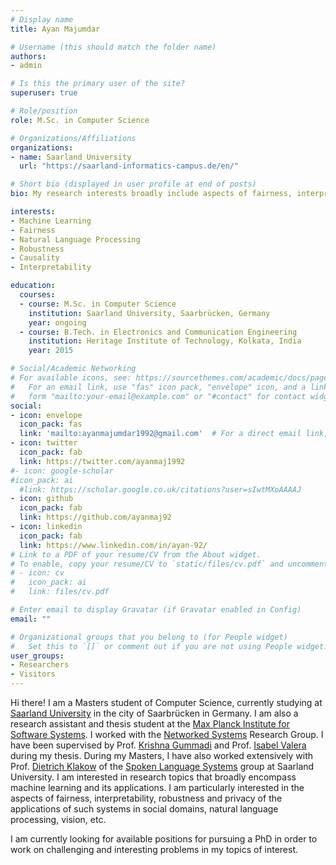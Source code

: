 ```yaml
---
# Display name
title: Ayan Majumdar

# Username (this should match the folder name)
authors:
- admin

# Is this the primary user of the site?
superuser: true

# Role/position
role: M.Sc. in Computer Science

# Organizations/Affiliations
organizations:
- name: Saarland University
  url: "https://saarland-informatics-campus.de/en/"

# Short bio (displayed in user profile at end of posts)
bio: My research interests broadly include aspects of fairness, interpretability and privacy of machine learning algorithms and decision-making systems.

interests:
- Machine Learning
- Fairness
- Natural Language Processing
- Robustness
- Causality
- Interpretability

education:
  courses:
  - course: M.Sc. in Computer Science
    institution: Saarland University, Saarbrücken, Germany
    year: ongoing
  - course: B.Tech. in Electronics and Communication Engineering
    institution: Heritage Institute of Technology, Kolkata, India
    year: 2015

# Social/Academic Networking
# For available icons, see: https://sourcethemes.com/academic/docs/page-builder/#icons
#   For an email link, use "fas" icon pack, "envelope" icon, and a link in the
#   form "mailto:your-email@example.com" or "#contact" for contact widget.
social:
- icon: envelope
  icon_pack: fas
  link: 'mailto:ayanmajumdar1992@gmail.com'  # For a direct email link, use "mailto:test@example.org".
- icon: twitter
  icon_pack: fab
  link: https://twitter.com/ayanmaj1992
#- icon: google-scholar
#icon_pack: ai
  #link: https://scholar.google.co.uk/citations?user=sIwtMXoAAAAJ
- icon: github
  icon_pack: fab
  link: https://github.com/ayanmaj92
- icon: linkedin
  icon_pack: fab
  link: https://www.linkedin.com/in/ayan-92/
# Link to a PDF of your resume/CV from the About widget.
# To enable, copy your resume/CV to `static/files/cv.pdf` and uncomment the lines below.
# - icon: cv
#   icon_pack: ai
#   link: files/cv.pdf

# Enter email to display Gravatar (if Gravatar enabled in Config)
email: ""

# Organizational groups that you belong to (for People widget)
#   Set this to `[]` or comment out if you are not using People widget.
user_groups:
- Researchers
- Visitors
---
```


Hi there! I am a Masters student of Computer Science, currently studying at [Saarland University](https://saarland-informatics-campus.de/) in the city of Saarbrücken in Germany. I am also a research assistant and thesis student at the [Max Planck Institute for Software Systems](https://www.mpi-sws.org/). I worked with the [Networked Systems](https://people.mpi-sws.org/~gummadi/) Research Group. I have been supervised by Prof. [Krishna Gummadi](https://people.mpi-sws.org/~gummadi/) and Prof. [Isabel Valera](https://ivaleram.github.io/) during my thesis. During my Masters, I have also worked extensively with Prof. [Dietrich Klakow](http://scholar.google.de/citations?user=_HtGYmoAAAAJ&hl=de) of the [Spoken Language Systems](https://www.lsv.uni-saarland.de/) group at Saarland University. I am interested in research topics that broadly encompass machine learning and its applications. I am particularly interested in the aspects of fairness, interpretability, robustness and privacy of the applications of such systems in social domains, natural language processing, vision, etc.

I am currently looking for available positions for pursuing a PhD in order to work on challenging and interesting problems in my topics of interest.
